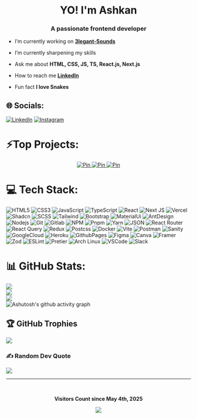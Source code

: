 <h1 align="center">YO! I'm Ashkan</h1>
<h3 align="center">A passionate frontend developer</h3>



- I’m currently working on **[3legant-Sounds](https://github.com/Epic2077/3legant-Sounds)**

- I’m currently sharpening my skills

- Ask me about **HTML, CSS, JS, TS, React.js, Next.js**

- How to reach me **[LinkedIn](https://www.linkedin.com/in/mohammadhosseinsadeghi/)**

- Fun fact **I love Snakes**


## 🌐 Socials:
[![LinkedIn](https://img.shields.io/badge/LinkedIn-%230077B5.svg?logo=linkedin&logoColor=white)](https://linkedin.com/in/https://www.linkedin.com/in/mohammadhosseinsadeghi/) [![Instagram](https://img.shields.io/badge/Instagram-%23E4405F.svg?logo=Instagram&logoColor=white)](https://instagram.com/Ashkan_2077) 

# ⚡Top Projects:
<div align="center">
</a>
  <a href="https://github.com/Epic2077/elegant-sounds">
  <img alt="Pin" src="https://github-readme-stats.vercel.app/api/pin/?username=Epic2077&repo=Elegant-Sounds&show_owner=true&theme=github_dark" />
</a>
</a>
  <a href="https://github.com/Epic2077/https://github.com/Epic2077/TSX-Shoes">
  <img alt="Pin" src="https://github-readme-stats.vercel.app/api/pin/?username=Epic2077&repo=TSX-Shoes&show_owner=true&theme=github_dark" />
</a>
</a>
  <a href="https://github.com/Epic2077/https://github.com/Epic2077/https://github.com/Epic2077/elegant-backend">
  <img alt="Pin" src="https://github-readme-stats.vercel.app/api/pin/?username=Epic2077&repo=elegant-backend&show_owner=true&theme=github_dark" />
</a>
</div>



# 💻 Tech Stack:
![HTML5](https://img.shields.io/badge/html5-%23E34F26.svg?style=for-the-badge&logo=html5&logoColor=white) ![CSS3](https://img.shields.io/badge/css3-%231572B6.svg?style=for-the-badge&logo=css3&logoColor=white) ![JavaScript](https://img.shields.io/badge/javascript-%23323330.svg?style=for-the-badge&logo=javascript&logoColor=%23F7DF1E) ![TypeScript](https://img.shields.io/badge/TypeScript-007ACC?style=for-the-badge&logo=typescript&logoColor=white) ![React](https://img.shields.io/badge/react-%2320232a.svg?style=for-the-badge&logo=react&logoColor=%2361DAFB) ![Next JS](https://img.shields.io/badge/Next-black?style=for-the-badge&logo=next.js&logoColor=white) ![Vercel](https://img.shields.io/badge/Vercel-000000?style=for-the-badge&logo=vercel&logoColor=white) ![Shadcn](https://img.shields.io/badge/shadcn%2Fui-000000?style=for-the-badge&logo=shadcnui&logoColor=white) ![SCSS](https://img.shields.io/badge/SASS-FF4154?style=for-the-badge&logo=sass&logoColor=white) ![Tailwind](https://img.shields.io/badge/Tailwind_CSS-38B2AC?style=for-the-badge&logo=tailwind-css&logoColor=white) ![Bootstrap](https://img.shields.io/badge/bootstrap-%238511FA.svg?style=for-the-badge&logo=bootstrap&logoColor=white) ![MaterialUi](https://img.shields.io/badge/Material%20UI-007FFF?style=for-the-badge&logo=mui&logoColor=white) ![AntDesign](https://img.shields.io/badge/Ant%20Design-1890FF?style=for-the-badge&logo=antdesign&logoColor=white) ![Nodejs](https://img.shields.io/badge/Node%20js-339933?style=for-the-badge&logo=nodedotjs&logoColor=white) ![Git](https://img.shields.io/badge/git-%23F05033.svg?style=for-the-badge&logo=git&logoColor=white) ![Gitlab](https://img.shields.io/badge/gitlab-DD3A0A.svg?style=for-the-badge&logo=gitlab&logoColor=white) ![NPM](https://img.shields.io/badge/NPM-%23CB3837.svg?style=for-the-badge&logo=npm&logoColor=white) ![Pnpm](https://img.shields.io/badge/pnpm-yellow?style=for-the-badge&logo=pnpm&logoColor=white) ![Yarn](https://img.shields.io/badge/Yarn-2C8EBB?style=for-the-badge&logo=yarn&logoColor=white) ![JSON](https://img.shields.io/badge/json-5E5C5C?style=for-the-badge&logo=json&logoColor=white) ![React Router](https://img.shields.io/badge/React_Router-CA4245?style=for-the-badge&logo=react-router&logoColor=white) ![React Query](https://img.shields.io/badge/React_Query-FF4154?style=for-the-badge&logo=ReactQuery&logoColor=white) ![Redux](https://img.shields.io/badge/Redux-593D88?style=for-the-badge&logo=redux&logoColor=white) ![Postcss](https://img.shields.io/badge/postcss-DD3A0A?style=for-the-badge&logo=postcss&logoColor=white) ![Docker](https://img.shields.io/badge/Docker-1877F2?style=for-the-badge&logo=docker&logoColor=white) ![Vite](https://img.shields.io/badge/vite-%23646CFF.svg?style=for-the-badge&logo=vite&logoColor=white) ![Postman](https://img.shields.io/badge/Postman-FF6C37?style=for-the-badge&logo=Postman&logoColor=white) ![Sanity](https://img.shields.io/badge/sanity-F03E2F?style=for-the-badge&logo=sanity&logoColor=white) ![GoogleCloud](https://img.shields.io/badge/Google_Cloud-4285F4?style=for-the-badge&logo=google-cloud&logoColor=white) ![Heroku](https://img.shields.io/badge/heroku-%23430098.svg?style=for-the-badge&logo=heroku&logoColor=white) ![GithubPages](https://img.shields.io/badge/github%20pages-121013?style=for-the-badge&logo=github&logoColor=white) ![Figma](https://img.shields.io/badge/figma-%23F24E1E.svg?style=for-the-badge&logo=figma&logoColor=white) ![Canva](https://img.shields.io/badge/Canva-%2300C4CC.svg?&style=for-the-badge&logo=Canva&logoColor=white) ![Framer](https://img.shields.io/badge/Framer-black?style=for-the-badge&logo=framer&logoColor=blue) ![Zod](https://img.shields.io/badge/Zod-000000?style=for-the-badge&logo=zod&logoColor=3068B7) ![ESLint](https://img.shields.io/badge/eslint-3A33D1?style=for-the-badge&logo=eslint&logoColor=white) ![Pretier](https://img.shields.io/badge/prettier-1A2C34?style=for-the-badge&logo=prettier&logoColor=F7BA3E) ![Arch Linux](https://img.shields.io/badge/Arch_Linux-1793D1?style=for-the-badge&logo=arch-linux&logoColor=white) ![VSCode](https://img.shields.io/badge/VSCode-0078D4?style=for-the-badge&logo=visual%20studio%20code&logoColor=white) ![Slack](https://img.shields.io/badge/Slack-4A154B?style=for-the-badge&logo=slack&logoColor=white)
# 📊 GitHub Stats:
![](https://github-readme-stats.vercel.app/api?username=Epic2077&theme=github_dark&hide_border=false&include_all_commits=true&count_private=true)<br/>
![](https://github-readme-streak-stats.herokuapp.com/?user=Epic2077&theme=github_dark&hide_border=false)<br/>
![](https://github-readme-stats.vercel.app/api/top-langs/?username=Epic2077&theme=github_dark&hide_border=false&langs_count=10&count_private=false&layout=compact)<br />
![Ashutosh's github activity graph](https://github-readme-activity-graph.vercel.app/graph?username=Epic2077&bg_color=0d1117&color=39d353&line=ae0004&point=01acc5&theme=github_dark&area=true&hide_border=false)




## 🏆 GitHub Trophies
![](https://github-profile-trophy.vercel.app/?username=Epic2077&theme=tokyonight&no-frame=false&no-bg=true&margin-w=4)

### ✍️ Random Dev Quote
![](https://quotes-github-readme.vercel.app/api?type=horizontal&theme=tokyonight)

---

<div align="center">
<br><p align="centre"><b>Visitors Count since May 4th, 2025</b></p>  
<a href="#"><p align="center"><img align="center" src="https://komarev.com/ghpvc/?username=Epic2077&base=864" /></p> </a>
<br></div>
